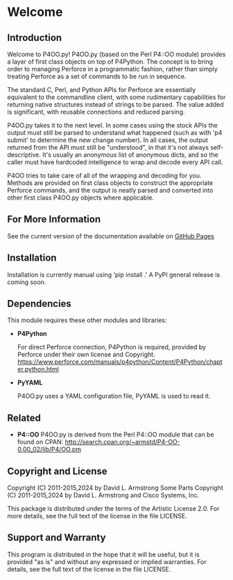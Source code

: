 # Welcome

## Introduction

Welcome to P4OO.py!  P4OO.py (based on the Perl P4::OO module) provides
a layer of first class objects on top of P4Python.  The concept is to
bring order to managing Perforce in a programmatic fashion, rather than
simply treating Perforce as a set of commands to be run in sequence.

The standard C, Perl, and Python APIs for Perforce are essentially
equivalent to the commandline client, with some rudimentary capabilities
for returning native structures instead of strings to be parsed.  The
value added is significant, with reusable connections and reduced parsing.

P4OO.py takes it to the next level.  In some cases using the stock APIs
the output must still be parsed to understand what happened (such as with
'p4 submit' to determine the new change number).  In all cases, the
output returned from the API must still be "understood", in that it's
not always self-descriptive.  It's usually an anonymous list of anonymous
dicts, and so the caller must have hardcoded intelligence to wrap and
decode every API call.

P4OO tries to take care of all of the wrapping and decoding for you.
Methods are provided on first class objects to construct the appropriate
Perforce commands, and the output is neatly parsed and converted into
other first class P4OO.py objects where applicable.

## For More Information

See the current version of the documentation available on
[GitHub Pages](https://daversomethingsomethingorg.github.io/P4OO.py)

## Installation

Installation is currently manual using 'pip install .'  A PyPI general
release is coming soon.

## Dependencies

This module requires these other modules and libraries:

- **P4Python**

    For direct Perforce connection, P4Python is required, provided by
    Perforce under their own license and Copyright.
    <https://www.perforce.com/manuals/p4python/Content/P4Python/chapter.python.html>

- **PyYAML**

    P4OO.py uses a YAML configuration file, PyYAML is used to read it.

## Related

- **P4::OO**
    P4OO.py is derived from the Perl P4::OO module that can be found on CPAN:
    <http://search.cpan.org/~armstd/P4-OO-0.00_02/lib/P4/OO.pm>

## Copyright and License

Copyright (C) 2011-2015,2024 by David L. Armstrong
Some Parts Copyright (C) 2011-2015,2024 by David L. Armstrong and Cisco Systems, Inc.

This package is distributed under the terms of the Artistic License 2.0.
For more details, see the full text of the license in the file LICENSE.

## Support and Warranty

This program is distributed in the hope that it will be useful, but
it is provided "as is" and without any expressed or implied warranties.
For details, see the full text of the license in the file LICENSE.

